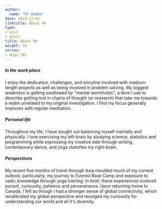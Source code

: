 ```yaml
---
author:
  name: "KT Hobbs"
date: 2019-12-01
linktitle: About Me
type:
- post
- posts
title: About Me
weight: 10
series:
- Hugo 101
---
```




##### In the work place

I enjoy the dedication, challenges, and storyline involved with medium-length projects as well as being involved in problem solving. My biggest weakness is getting swallowed by "mental wormholes"; a term I use to describe getting lost in chains of thought (or research) that take me towards a realm unrelated to my original investigation. I find my focus generally improves with regular meditation.


##### Personal life

Throughout my life, I have sought out balancing myself mentally and physically. I love exercising my left-brain by studying science, statistics and programming while expressing my creative side through writing, contemporary dance, and yoga statisfies my right-brain. 


##### Perspectives

My recent five months of travel through Asia moulded much of my current outlook; particularly, my journey to Everest Base Camp and exposure to vedic knowledge through yoga training. In brief, these experiences involved pursuit, curiousity, patience and perseverance. Upon returning home to Canada, I felt as though I had a stronger sense of global connectivity, which recalibrated my global perspective and resurged my curiousity for understanding our world and all it's diversity. 
